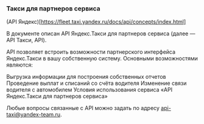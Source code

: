 ### Такси для партнеров сервиса

(API Яндекс)[https://fleet.taxi.yandex.ru/docs/api/concepts/index.html]

В документе описан API Яндекс.Такси для партнеров сервиса (далее — API Такси, API).

API позволяет встроить возможности партнерского интерфейса Яндекс.Такси в вашу собственную систему. Основными возможностями являются:

Выгрузка информации для построения собственных отчетов
Проведение выплат и списаний со счёта водителя
Изменение связи водителя с автомобилем
Условия использования сервиса «API Яндекс.Такси для партнеров сервиса»

Любые вопросы связанные с API можно задать по адресу api-taxi@yandex-team.ru.
